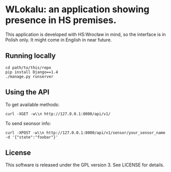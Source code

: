 # WLokalu: an application showing presence in HS premises.

This application is developed with HS:Wrocław in mind, so the interface is in
Polish only. It might come in English in near future.


## Running locally

    cd path/to/this/repo
    pip install Django==1.4
    ./manage.py runserver


## Using the API

To get available methods:

    curl -XGET -w\\n http://127.0.0.1:8000/api/v1/

To send seonsor info:

    curl -XPOST -w\\n http://127.0.0.1:8000/api/v1/sensor/your_sensor_name -d '{"state":"foobar"}'


## License

This software is released under the GPL version 3. See LICENSE for details.
